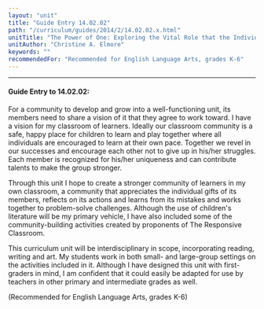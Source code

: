 ```yaml
---
layout: "unit"
title: "Guide Entry 14.02.02"
path: "/curriculum/guides/2014/2/14.02.02.x.html"
unitTitle: "The Power of One: Exploring the Vital Role that the Individual Plays in a Community"
unitAuthor: "Christine A. Elmore"
keywords: ""
recommendedFor: "Recommended for English Language Arts, grades K-6"
---
```

<body>
<hr/>
<h4>
Guide Entry to 14.02.02:
</h4>
<p>
For a community to develop and grow into a well-functioning unit, its members need to share a vision of it that they agree to work toward. I have a vision for my classroom of learners. Ideally our classroom community is a safe, happy place for children to learn and play together where all individuals are encouraged to learn at their own pace. Together we revel in our successes and encourage each other not to give up in his/her struggles. Each member is recognized for his/her uniqueness and can contribute talents to make the group stronger.
</p>
<p>
Through this unit I hope to create a stronger community of learners in my own classroom, a community that appreciates the individual gifts of its members, reflects on its actions and learns from its mistakes and works together to problem-solve challenges. Although the use of children's literature will be my primary vehicle, I have also included some of the community-building activities created by proponents of The Responsive Classroom.
</p>
<p>
This curriculum unit will be interdisciplinary in scope, incorporating reading, writing and art. My students work in both small- and large-group settings on the activities included in it. Although I have designed this unit with first-graders in mind, I am confident that it could easily be adapted for use by teachers in other primary and intermediate grades as well.
</p>
<p>
(Recommended for English Language Arts, grades K-6)
<b>
</b>
</p>
</body>